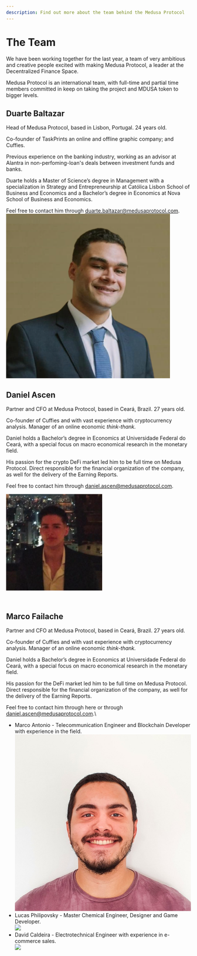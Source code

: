 ```yaml
---
description: Find out more about the team behind the Medusa Protocol
---
```


# The Team

We have been working together for the last year, a team of very ambitious and creative people excited with making Medusa Protocol, a leader at the Decentralized Finance Space.

Medusa Protocol is an international team, with full-time and partial time members committed in keep on taking the project and MDUSA token to bigger levels.



## Duarte Baltazar

Head of Medusa Protocol, based in Lisbon, Portugal. 24 years old.&#x20;

Co-founder of TaskPrints an online and offline graphic company; and Cuffies.

Previous experience on the banking industry, working as an advisor at Alantra in non-perfoming-loan's deals between investment funds and banks.

Duarte holds a Master of Science’s degree in Management with a specialization in Strategy and Entrepreneurship at Católica Lisbon School of Business and Economics and a Bachelor’s degree in Economics at Nova School of Business and Economics.

Feel free to contact him through duarte.baltazar@medusaprotocol.com.\
![](<../.gitbook/assets/Untitled-design-12-e1649455316767 (1).png>)

## Daniel Ascen

Partner and CFO at Medusa Protocol, based in Ceará, Brazil. 27 years old.&#x20;

Co-founder of Cuffies and with vast experience with cryptocurrency analysis. Manager of an online economic _think-thank._&#x20;

Daniel holds a Bachelor’s degree in Economics at Universidade Federal do Ceará, with a special focus on macro economical research in the monetary field.&#x20;

His passion for the crypto DeFi market led him to be full time on Medusa Protocol. Direct responsible for the financial organization of the company, as well for the delivery of the Earning Reports.

Feel free to contact him through daniel.ascen@medusaprotocol.com.

![](../.gitbook/assets/daniel-ascen-e1649456516179.png)

\
Marco Failache
--------------

Partner and CFO at Medusa Protocol, based in Ceará, Brazil. 27 years old.&#x20;

Co-founder of Cuffies and with vast experience with cryptocurrency analysis. Manager of an online economic _think-thank._&#x20;

Daniel holds a Bachelor’s degree in Economics at Universidade Federal do Ceará, with a special focus on macro economical research in the monetary field.&#x20;

His passion for the DeFi market led him to be full time on Medusa Protocol. Direct responsible for the financial organization of the company, as well for the delivery of the Earning Reports.

Feel free to contact him through here or through daniel.ascen@medusaprotocol.com.\


* Marco Antonio - Telecommunication Engineer and Blockchain Developer with experience in the field.\
  ![](../.gitbook/assets/marco.jpg)
* Lucas Philipovsky - Master Chemical Engineer, Designer and Game Developer.\
  ![](../.gitbook/assets/photo\_2021-06-01\_13-37-11.jpg)
* David Caldeira - Electrotechnical Engineer with experience in e-commerce sales.\
  ![](../.gitbook/assets/godGLNmN\_400x400.jpg)
